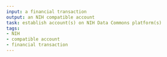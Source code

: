 ```yaml
---
input: a financial transaction
output: an NIH compatible account
task: establish account(s) on NIH Data Commons platform(s)
tags:
- NIH
- compatible account
- financial transaction
---
```

